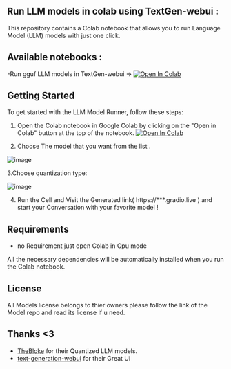 ## Run LLM models in  colab using TextGen-webui  :  

This repository contains a Colab notebook  that allows you to run Language Model (LLM) models with just one click. 
## Available notebooks :
-Run gguf LLM models in TextGen-webui => <a target="_blank" href="https://colab.research.google.com/github/seyf1elislam/LocalLLM_OneClick_Colab/blob/main/Run gguf LLM models in TextGen-webui.ipynb"><img src="https://colab.research.google.com/assets/colab-badge.svg" alt="Open In Colab"/></a>




## Getting Started

To get started with the LLM Model Runner, follow these steps:

1. Open the Colab notebook in Google Colab by clicking on the "Open in Colab" button at the top of the notebook.
<a target="_blank" href="https://colab.research.google.com/github/seyf1elislam/LocalLLM_OneClick_Colab/blob/main/Run gguf LLM models in TextGen-webui.ipynb"><img src="https://colab.research.google.com/assets/colab-badge.svg" alt="Open In Colab"/></a>

2. Choose The  model that you want from the list .

![image](https://github.com/seyf1elislam/LocalLLM_OneClick_Colab/assets/40665383/ceb36323-380d-4868-90da-b1d735d07643)

3.Choose quantization type:

![image](https://github.com/seyf1elislam/LocalLLM_OneClick_Colab/assets/40665383/c1f9a784-1e62-4411-92fa-6c892388ed7c)


4. Run the Cell and Visit the Generated link( https://***.gradio.live ) and start your Conversation with your favorite model !

## Requirements
- no Requirement just open Colab in Gpu mode

All the necessary dependencies will be automatically installed when you run the Colab notebook.


## License

All  Models license belongs to thier owners please follow the link of the Model repo and read its license if u need.

## Thanks <3 
- [TheBloke](https://huggingface.co/TheBloke) for their Quantized LLM models.
- [text-generation-webui](https://github.com/oobabooga/text-generation-webui) for their Great Ui 
